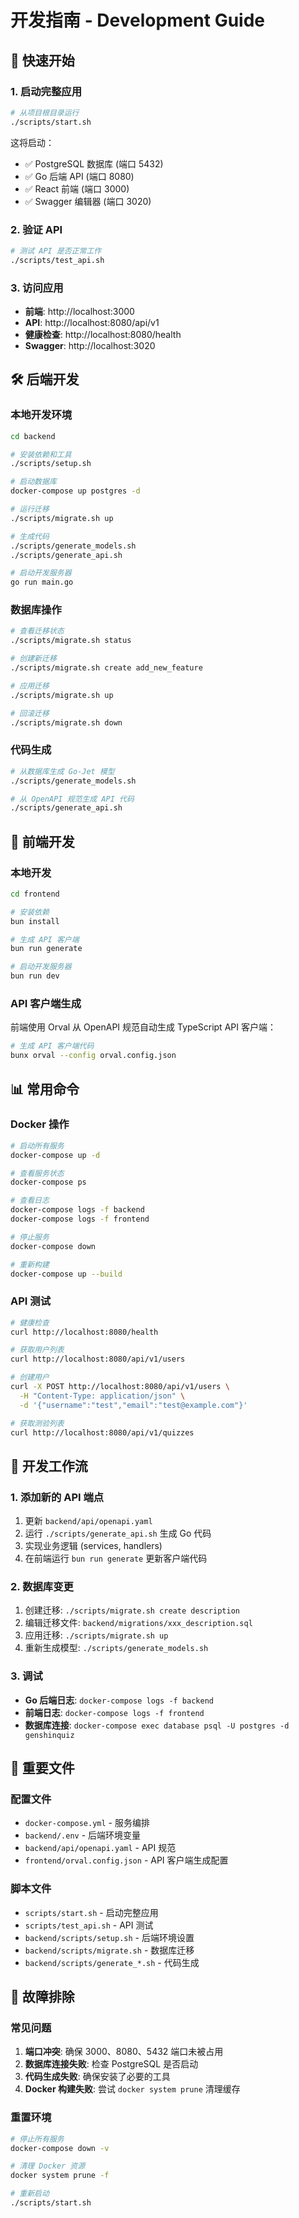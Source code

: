 # 开发指南 - Development Guide

## 🚀 快速开始

### 1. 启动完整应用
```bash
# 从项目根目录运行
./scripts/start.sh
```

这将启动：
- ✅ PostgreSQL 数据库 (端口 5432)
- ✅ Go 后端 API (端口 8080)
- ✅ React 前端 (端口 3000)  
- ✅ Swagger 编辑器 (端口 3020)

### 2. 验证 API
```bash
# 测试 API 是否正常工作
./scripts/test_api.sh
```

### 3. 访问应用
- **前端**: http://localhost:3000
- **API**: http://localhost:8080/api/v1
- **健康检查**: http://localhost:8080/health
- **Swagger**: http://localhost:3020

## 🛠️ 后端开发

### 本地开发环境
```bash
cd backend

# 安装依赖和工具
./scripts/setup.sh

# 启动数据库
docker-compose up postgres -d

# 运行迁移
./scripts/migrate.sh up

# 生成代码
./scripts/generate_models.sh
./scripts/generate_api.sh

# 启动开发服务器
go run main.go
```

### 数据库操作
```bash
# 查看迁移状态
./scripts/migrate.sh status

# 创建新迁移
./scripts/migrate.sh create add_new_feature

# 应用迁移
./scripts/migrate.sh up

# 回滚迁移
./scripts/migrate.sh down
```

### 代码生成
```bash
# 从数据库生成 Go-Jet 模型
./scripts/generate_models.sh

# 从 OpenAPI 规范生成 API 代码
./scripts/generate_api.sh
```

## 🎨 前端开发

### 本地开发
```bash
cd frontend

# 安装依赖
bun install

# 生成 API 客户端
bun run generate

# 启动开发服务器
bun run dev
```

### API 客户端生成
前端使用 Orval 从 OpenAPI 规范自动生成 TypeScript API 客户端：
```bash
# 生成 API 客户端代码
bunx orval --config orval.config.json
```

## 📊 常用命令

### Docker 操作
```bash
# 启动所有服务
docker-compose up -d

# 查看服务状态
docker-compose ps

# 查看日志
docker-compose logs -f backend
docker-compose logs -f frontend

# 停止服务
docker-compose down

# 重新构建
docker-compose up --build
```

### API 测试
```bash
# 健康检查
curl http://localhost:8080/health

# 获取用户列表
curl http://localhost:8080/api/v1/users

# 创建用户
curl -X POST http://localhost:8080/api/v1/users \
  -H "Content-Type: application/json" \
  -d '{"username":"test","email":"test@example.com"}'

# 获取测验列表
curl http://localhost:8080/api/v1/quizzes
```

## 🔧 开发工作流

### 1. 添加新的 API 端点
1. 更新 `backend/api/openapi.yaml`
2. 运行 `./scripts/generate_api.sh` 生成 Go 代码
3. 实现业务逻辑 (services, handlers)
4. 在前端运行 `bun run generate` 更新客户端代码

### 2. 数据库变更
1. 创建迁移: `./scripts/migrate.sh create description`
2. 编辑迁移文件: `backend/migrations/xxx_description.sql`
3. 应用迁移: `./scripts/migrate.sh up`
4. 重新生成模型: `./scripts/generate_models.sh`

### 3. 调试
- **Go 后端日志**: `docker-compose logs -f backend`
- **前端日志**: `docker-compose logs -f frontend`
- **数据库连接**: `docker-compose exec database psql -U postgres -d genshinquiz`

## 📁 重要文件

### 配置文件
- `docker-compose.yml` - 服务编排
- `backend/.env` - 后端环境变量
- `backend/api/openapi.yaml` - API 规范
- `frontend/orval.config.json` - API 客户端生成配置

### 脚本文件
- `scripts/start.sh` - 启动完整应用
- `scripts/test_api.sh` - API 测试
- `backend/scripts/setup.sh` - 后端环境设置
- `backend/scripts/migrate.sh` - 数据库迁移
- `backend/scripts/generate_*.sh` - 代码生成

## 🐛 故障排除

### 常见问题
1. **端口冲突**: 确保 3000、8080、5432 端口未被占用
2. **数据库连接失败**: 检查 PostgreSQL 是否启动
3. **代码生成失败**: 确保安装了必要的工具
4. **Docker 构建失败**: 尝试 `docker system prune` 清理缓存

### 重置环境
```bash
# 停止所有服务
docker-compose down -v

# 清理 Docker 资源
docker system prune -f

# 重新启动
./scripts/start.sh
```